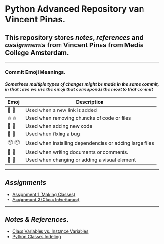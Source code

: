 # ****Python Advanced Repository van Vincent Pinas.****

## This repository stores ***notes***, ***references*** and ***assignments*** from Vincent Pinas from Media College Amsterdam.

---
### **Commit Emoji Meanings.**
#### ***Sometimes multiple types of changes might be made in the same commit, in that case we use the emoji that corresponds the most to that commit***

|Emoji | Description |
|------|-------------|
|🔎 :mag_right:  |	Used when a new link is added
|🔥  :fire:	      |   Used when removing chuncks of code or files
|💙 :blue_heart: |	Used when adding new code
|🐛 :bug:	     |  Used when fixing a bug
|📦 :package:	 |  Used when installing dependencies or adding large files
|📝 :memo:	     |  Used when writing documents or comments.
|🎨 :art:	     |  Used when changing or adding a visual element

---
## **_Assignments_**
* [Assignment 1 (Making Classes)] 
* [Assignment 2 (Class Inheritance)]

[Assignment 1 (Making Classes)]: https://github.com/vincpinas/Python-Advanced/tree/master/Assignments/classes.py
[Assignment 2 (Class Inheritance)]: https://github.com/vincpinas/Python-Advanced/tree/master/Assignments/inheritance.py

---
## ***Notes & References.***
* [Class Variables vs. Instance Variables]
* [Python Classes Indeling]


[Class Variables vs. Instance Variables]: https://github.com/vincpinas/Python-Advanced/tree/master/Notes%26Reference/classVariables

[Python Classes Indeling]: https://github.com/vincpinas/Python-Advanced/tree/master/Notes%26Reference/Python%20Class